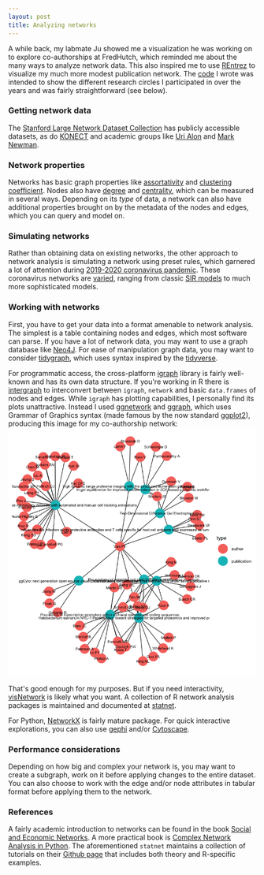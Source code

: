 ```yaml
---
layout: post
title: Analyzing networks
---
```


A while back, my labmate Ju showed me a visualization he was working on to explore co-authorships at FredHutch, which reminded me about the many ways to analyze network data. This also inspired me to use [REntrez](https://cran.r-project.org/web/packages/rentrez/index.html) to visualize my much more modest publication network. The [code](https://github.com/ptvan/R-snippets/blob/master/coauthor_network.R) I wrote was intended to show the different research circles I participated in over the years and was fairly straightforward (see below).

### Getting network data

The [Stanford Large Network Dataset Collection](https://snap.stanford.edu/data/) has publicly accessible datasets, as do [KONECT](http://konect.uni-koblenz.de/networks/) and academic groups like [Uri Alon](http://www.weizmann.ac.il/mcb/UriAlon/download/collection-complex-networks) and [Mark Newman](http://www-personal.umich.edu/~mejn/netdata/).

### Network properties

Networks has basic graph properties like [assortativity](https://en.wikipedia.org/wiki/Assortativity) and [clustering coefficient](https://en.wikipedia.org/wiki/Clustering_coefficient). Nodes also have [degree](https://en.wikipedia.org/wiki/Degree_(graph_theory)) and [centrality](https://en.wikipedia.org/wiki/Centrality), which can be measured in several ways. Depending on its _type_ of data, a network can also have additional properties brought on by the metadata of the nodes and edges, which you can query and model on.

### Simulating networks

Rather than obtaining data on existing networks, the other approach to network analysis is simulating a network using preset rules, which garnered a lot of attention during [2019-2020 coronavirus pandemic](https://en.wikipedia.org/wiki/2019%E2%80%9320_coronavirus_pandemic). These coronavirus networks are [varied](https://timmermanreport.com/2020/04/covid-19-models-what-makes-them-tick/), ranging from classic [SIR models](https://en.wikipedia.org/wiki/Compartmental_models_in_epidemiology) to much more sophisticated models.

### Working with networks

First, you have to get your data into a format amenable to network analysis. The simplest is a table containing nodes and edges, which most software can parse. If you have a lot of network data, you may want to use a graph database like [Neo4J](https://neo4j.com/). For ease of manipulation graph data, you may want to consider [tidygraph](https://github.com/thomasp85/tidygraph), which uses syntax inspired by the [tidyverse](https://www.tidyverse.org/).

For programmatic access, the cross-platform [igraph](https://igraph.org/r/) library is fairly well-known and has its own data structure. If you're working in R there is [intergraph](https://cran.r-project.org/web/packages/intergraph/) to interconvert between `igraph`, `network` and basic `data.frames` of nodes and edges. While `igraph` has plotting capabilities, I personally find its plots unattractive. Instead I used [ggnetwork](https://briatte.github.io/ggnetwork/) and [ggraph](https://github.com/thomasp85/ggraph), which uses Grammar of Graphics syntax (made famous by the now standard [ggplot2](https://ggplot2.tidyverse.org/)), producing this image for my co-authorship network:
![coauthor-network](/images/coauthor-network.png "coauthor-network.png")

That's good enough for my purposes. But if you need interactivity, [visNetwork](https://datastorm-open.github.io/visNetwork/) is likely what you want. A collection of R network analysis packages is maintained and documented at [statnet](https://statnet.org).

For Python, [NetworkX](https://networkx.github.io/) is fairly mature package. For quick interactive explorations, you can also use [gephi](https://gephi.org/) and/or [Cytoscape](https://cytoscape.org/).

### Performance considerations

Depending on how big and complex your network is, you may want to create a subgraph, work on it before applying changes to the entire dataset. You can also choose to work with the edge and/or node attributes in tabular format before applying them to the network.

### References

A fairly academic introduction to networks can be found in the book [Social and Economic Networks](https://web.stanford.edu/~jacksonm/books.html#book). A more practical book is [Complex Network Analysis in Python](http://www.networksciencelab.com/). The aforementioned `statnet` maintains a collection of tutorials on their [Github page](https://github.com/statnet/Workshops/wiki) that includes both theory and R-specific examples.

